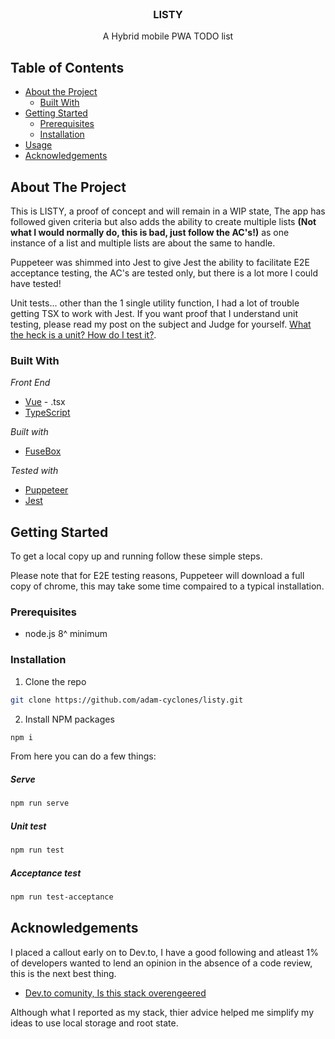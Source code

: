 <!-- PROJECT LOGO -->
<br />
<p align="center">

  <h3 align="center">LISTY</h3>

  <p align="center">
    A Hybrid mobile PWA TODO list
  </p>
</p>



<!-- TABLE OF CONTENTS -->
## Table of Contents

* [About the Project](#about-the-project)
  * [Built With](#built-with)
* [Getting Started](#getting-started)
  * [Prerequisites](#prerequisites)
  * [Installation](#installation)
* [Usage](#usage)
* [Acknowledgements](#acknowledgements)



<!-- ABOUT THE PROJECT -->
## About The Project

This is LISTY, a proof of concept and will remain in a WIP state, The app has followed given criteria but also adds the ability to create multiple lists __(Not what I would normally do, this is bad, just follow the AC's!)__ as one instance of a list and multiple lists are about the same to handle.

Puppeteer was shimmed into Jest to give Jest the ability to facilitate E2E acceptance testing, the AC's are tested only, but there is a lot more I could have tested!

Unit tests... other than the 1 single utility function, I had a lot of trouble getting TSX to work with Jest. If you want proof that I understand unit testing, please read my post on the subject and Judge for yourself. [What the heck is a unit? How do I test it?](https://dev.to/adam_cyclones/what-the-heck-is-a-unit-how-do-i-test-it-4le9).


### Built With

*Front End*
* [Vue](https://vuejs.org/) - .tsx
* [TypeScript](https://www.typescriptlang.org/)

*Built with*
* [FuseBox](https://fuse-box.org/docs/getting-started/typescript-project)

*Tested with*
* [Puppeteer](https://developers.google.com/web/tools/puppeteer)
* [Jest](https://jestjs.io/)


<!-- GETTING STARTED -->
## Getting Started

To get a local copy up and running follow these simple steps.


Please note that for E2E testing reasons, Puppeteer will download a full copy of chrome, this may take some time compaired to a typical installation.

### Prerequisites

* node.js 8^ minimum


### Installation

1. Clone the repo
```sh
git clone https://github.com/adam-cyclones/listy.git
```
2. Install NPM packages
```sh
npm i
```

From here you can do a few things:

##### Serve
```sh
npm run serve
```
##### Unit test
```sh
npm run test
```
##### Acceptance test
```sh
npm run test-acceptance
```

<!-- ACKNOWLEDGEMENTS -->
## Acknowledgements

I placed a callout early on to Dev.to, I have a good following and atleast 1% of developers wanted to lend an opinion in the absence of a code review, this is the next best thing.

* [Dev.to comunity, Is this stack overengeered](https://dev.to/adam_cyclones/is-this-stack-overengeered-1cn1)

Although what I reported as my stack, thier advice helped me simplify my ideas to use local storage and root state.
